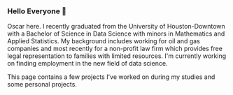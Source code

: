 ### Hello Everyone 👋

Oscar here. I recently graduated from the University of Houston-Downtown with a Bachelor of Science in Data Science with minors in Mathematics and Applied Statistics. My background includes working for oil and gas companies and most recently for a non-profit law firm which provides free legal representation to families with limited resources. I'm currently working on finding employment in the new field of data science. 

This page contains a few projects I've worked on during my studies and some personal projects. 

<!--
**OVega7/OVega7** is a ✨ _special_ ✨ repository because its `README.md` (this file) appears on your GitHub profile.

Here are some ideas to get you started:

- 🔭 I’m currently working on ...
- 🌱 I’m currently learning ...
- 👯 I’m looking to collaborate on ...
- 🤔 I’m looking for help with ...
- 💬 Ask me about ...
- 📫 How to reach me: ...
- 😄 Pronouns: ...
- ⚡ Fun fact: ...
-->
